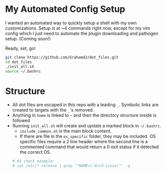 # My Automated Config Setup
I wanted an automated way to quickly setup a shell with my own customizations.
Setup is at ~4 commands right now, except for my vim config which I just need to
automate the plugin downloading and pathogen setup. (Coming soon!)

Ready, set, go!
```sh
git clone https://github.com/Graham42/dot_files.git
cd dot_files
./init_all.sh
source ~/.bashrc
```

# Structure
* All dot files are escaped in this repo with a leading `_`. Symbolic links are
created to targets with the `_`'s removed.
* Anything in `home` is linked to `~` and then the directory structure inside is
followed
* Running `init_all.sh` will create and update a marked block in `~/.bashrc`.
  * `include_common.sh` is the main block content.
  * If there are file in the `os_specific` folder, they may be included. OS
  specific files require a 2 line header where the second line is a commented
  command that would return a 0 exit status if it detected the correct OS.
  ```sh
  # OS check example:
  # cat /etc/*-release | grep '^NAME=\"Arch Linux\"' -q
  ```

